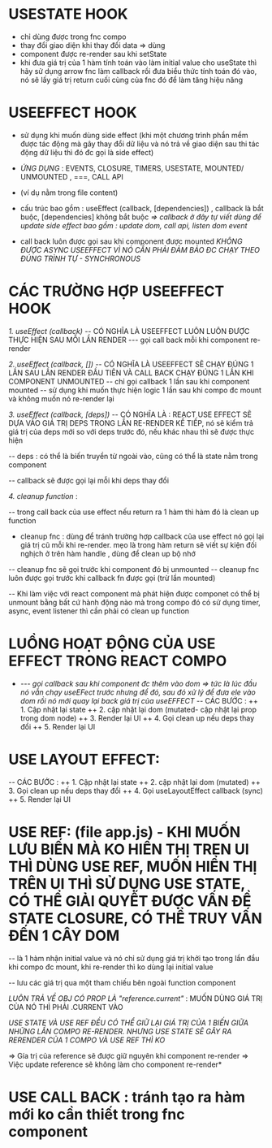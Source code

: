 # USESTATE HOOK

- chỉ dùng được trong fnc compo
- thay đổi giao diện khi thay đổi data => dùng
- component được re-render sau khi setState
- khi đưa giá trị của 1 hàm tính toán vào làm initial value cho useState thì hãy sử dụng arrow fnc làm callback rồi đưa biểu thức tính toán đó vào, nó sẽ lấy giá trị return cuối cùng của fnc đó để làm tăng hiệu năng

# USEEFFECT HOOK

- sử dụng khi muốn dùng side effect (khi một chương trình phần mềm được tác động mà gây thay đổi dữ liệu và nó trả về giao diện sau thi tác động dữ liệu thì đó đc gọi là side effect)

- _ỨNG DỤNG_ : EVENTS, CLOSURE, TIMERS, USESTATE, MOUNTED/ UNMOUNTED , ===, CALL API

- (ví dụ nằm trong file content)
- cấu trúc bao gồm : useEffect (callback, [dependencies]) , callback là bắt buộc, [dependencies] không bắt buộc
  _=> callback ở đây tự viết dùng để update side effect bao gồm : update dom, call api, listen dom event_
- call back luôn được gọi sau khi component được mounted
  _KHÔNG ĐƯỢC ASYNC USEEFFECT VÌ NÓ CẦN PHẢI ĐẢM BẢO ĐC CHẠY THEO ĐÚNG TRÌNH TỰ - SYNCHRONOUS_

# CÁC TRƯỜNG HỢP USEEFFECT HOOK

_1. useEffect (callback)_
-- CÓ NGHĨA LÀ USEEFFECT LUÔN LUÔN ĐƯỢC THỰC HIỆN SAU MỖI LẦN RENDER
--- gọi call back mỗi khi component re-render

_2. useEffect (callback, [])_
-- CÓ NGHĨA LÀ USEEFFECT SẼ CHẠY ĐÚNG 1 LẦN SAU LẦN RENDER ĐẦU TIÊN VÀ CALL BACK CHẠY ĐÚNG 1 LẦN KHI COMPONENT UNMOUNTED
-- chỉ gọi callback 1 lần sau khi component mounted
-- sử dụng khi muốn thực hiện logic 1 lần sau khi compo đc mount và không muốn nó re-render lại

_3. useEffect (callback, [deps])_
-- CÓ NGHĨA LÀ : REACT USE EFFECT SẼ DỰA VÀO GIÁ TRỊ DEPS TRONG LẦN RE-RENDER KẾ TIẾP, nó sẽ kiểm trả giá trị của deps mới so với deps trước đó, nếu khác nhau thì sẽ được thực hiện

-- deps : có thể là biến truyền từ ngoài vào, cũng có thể là state nằm trong component

-- callback sẽ được gọi lại mỗi khi deps thay đổi

_4. cleanup function_ :

-- trong call back của use effect nếu return ra 1 hàm thì hàm đó là clean up function

- cleanup fnc : dùng để tránh trường hợp callback của use effect nó gọi lại giá trị cũ mỗi khi re-render. mẹo là trong hàm return sẽ viết sự kiện đối nghịch ở trên hàm handle , dùng để clean up bộ nhớ

-- cleanup fnc sẽ gọi trước khi component đó bị unmounted
-- cleanup fnc luôn được gọi trước khi callback fn được gọi (trừ lần mounted)

-- Khi làm việc với react component mà phát hiện được componet có thể bị unmount bằng bất cứ hành động nào mà trong compo đó có sử dụng timer, async, event listener thì cần phải có clean up function

# LUỒNG HOẠT ĐỘNG CỦA USE EFFECT TRONG REACT COMPO

- _--- gọi callback sau khi component đc thêm vào dom => tức là lúc đầu nó vẫn chạy useEFect trước nhưng để đó, sau đó xử lý để đưa ele vào dom rồi nó mới quay lại back giá trị của useEFFECT_
  -- CÁC BƯỚC :
  ++ 1. Cập nhật lại state
  ++ 2. cập nhật lại dom (mutated- cập nhật lại prop trong dom node)
  ++ 3. Render lại UI
  ++ 4. Gọi clean up nếu deps thay đổi
  ++ 5. Render lại UI

# USE LAYOUT EFFECT:

-- CÁC BƯỚC :
++ 1. Cập nhật lại state
++ 2. cập nhật lại dom (mutated)
++ 3. Gọi clean up nếu deps thay đổi
++ 4. Gọi useLayoutEffect callback (sync)
++ 5. Render lại UI

# USE REF: (file app.js) - KHI MUỐN LƯU BIẾN MÀ KO HIỂN THỊ TREN UI THÌ DÙNG USE REF, MUỐN HIỂN THỊ TRÊN UI THÌ SỬ DỤNG USE STATE, CÓ THỂ GIẢI QUYẾT ĐƯỢC VẤN ĐỀ STATE CLOSURE, CÓ THỂ TRUY VẤN ĐẾN 1 CÂY DOM

-- là 1 hàm nhận initial value và nó chỉ sử dụng giá trị khởi tạo trong lần đầu khi compo đc mount, khi re-render thì ko dùng lại initial value

-- lưu các giá trị qua một tham chiếu bên ngoài function component

_LUÔN TRẢ VỀ OBJ CÓ PROP LÀ "reference.current"_ : MUỐN DÙNG GIÁ TRỊ CỦA NÓ THÌ PHẢI .CURRENT VÀO

_USE STATE VÀ USE REF ĐỀU CÓ THỂ GIỮ LẠI GIÁ TRỊ CỦA 1 BIẾN GIỮA NHỮNG LẦN COMPO RE-RENDER. NHƯNG USE STATE SẼ GÂY RA RERENDER CỦA 1 COMPO VÀ USE REF THÌ KO_

=> Gía trị của reference sẽ được giữ nguyên khi component re-render
=> Việc update reference sẽ không làm cho component re-render\*

# USE CALL BACK : tránh tạo ra hàm mới ko cần thiết trong fnc component
